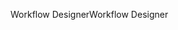 <span data-ttu-id="0751e-101">Workflow Designer</span><span class="sxs-lookup"><span data-stu-id="0751e-101">Workflow Designer</span></span>